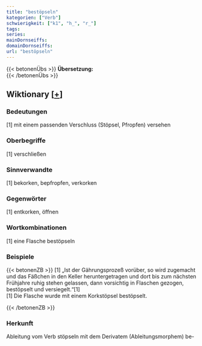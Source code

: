 ```yaml
---
title: "bestöpseln"
kategorien: ["Verb"]
schwierigkeit: ["k1", "h_", "r_"]
tags:
series:
mainDornseiffs:
domainDornseiffs:
url: "bestöpseln"
---
```


{{< betonenÜbs >}}
**Übersetzung:**  
{{< /betonenÜbs >}}

## Wiktionary [[+](https://de.wiktionary.org/wiki/bestöpseln)]

### Bedeutungen
[1] mit einem passenden Verschluss (Stöpsel, Pfropfen) versehen  

### Oberbegriffe
[1] verschließen  

### Sinnverwandte
[1] bekorken, bepfropfen, verkorken  

### Gegenwörter
[1] entkorken, öffnen  

### Wortkombinationen
[1] eine Flasche bestöpseln  

### Beispiele
{{< betonenZB >}}
[1] „Ist der Gährungsprozeß vorüber, so wird zugemacht und das Fäßchen in den Keller heruntergetragen und dort bis zum nächsten Frühjahre ruhig stehen gelassen, dann vorsichtig in Flaschen gezogen, bestöpselt und versiegelt.“[1]  
[1] Die Flasche wurde mit einem Korkstöpsel bestöpselt.  

{{< /betonenZB >}}
### Herkunft
Ableitung vom Verb stöpseln mit dem Derivatem (Ableitungsmorphem) be-  


